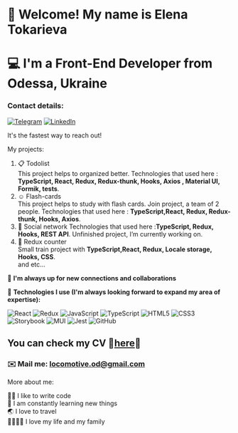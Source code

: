 # 💃 Welcome! My name is Elena Tokarieva
# 💻 I'm a Front-End Developer from Odessa, Ukraine

### Contact details:
[![Telegram](https://img.shields.io/badge/Telegram-2CA5E0?style=for-the-badge&logo=telegram&logoColor=white)](https://t.me/Elena_prekrasnaya_od)
[![LinkedIn](https://img.shields.io/badge/linkedin-%230077B5.svg?style=for-the-badge&logo=linkedin&logoColor=white)](https://www.linkedin.com/in/elena-tokarieva)


It's the fastest way to reach out!

My projects:

1. 📋 Todolist                                                                                                                                                    
This project helps to organized better. Technologies that used here : **TypeScript, React, Redux, Redux-thunk, Hooks, Axios , Material UI, Formik, tests**.           
2. ☺️ Flash-cards                                                                                                                                                   
This project helps to study with flash cards. Join project, a team of 2 people. Technologies that used here : **TypeScript,React, Redux, Redux-thunk, Hooks, Axios**.                                                                                                                                                                
3. 👾 Social network                                                                                                                                                                                                                                                                                                                Technologies that used here :**TypeScript, Redux, Hooks, REST API**. Unfinished project, I’m currently working on.                                                        
4. 🐑 Redux counter                                                                                                                                                                                                                                                                                                                   
Small train project with **TypeScript,React, Redux, Locale storage, Hooks, CSS**.                                                                                                                                                                                                                                                 
and etc...                                                                                                                                                                    


🎯 **I'm always up for new connections and collaborations**

🖤 **Technologies I use (I'm always looking forward to expand my area of expertise):**

![React](https://img.shields.io/badge/react-%2320232a.svg?style=for-the-badge&logo=react&logoColor=%2361DAFB)
![Redux](https://img.shields.io/badge/redux-%23593d88.svg?style=for-the-badge&logo=redux&logoColor=white)
![JavaScript](https://img.shields.io/badge/javascript-%23323330.svg?style=for-the-badge&logo=javascript&logoColor=%23F7DF1E)
![TypeScript](https://img.shields.io/badge/typescript-%23007ACC.svg?style=for-the-badge&logo=typescript&logoColor=white)
![HTML5](https://img.shields.io/badge/html5-%23E34F26.svg?style=for-the-badge&logo=html5&logoColor=white)
![CSS3](https://img.shields.io/badge/css3-%231572B6.svg?style=for-the-badge&logo=css3&logoColor=white)
![Storybook](https://img.shields.io/badge/-Storybook-FF4785?style=for-the-badge&logo=storybook&logoColor=white)
![MUI](https://img.shields.io/badge/MUI-%230081CB.svg?style=for-the-badge&logo=mui&logoColor=white)
![Jest](https://img.shields.io/badge/-jest-%23C21325?style=for-the-badge&logo=jest&logoColor=white)
![GitHub](https://img.shields.io/badge/github-%23121011.svg?style=for-the-badge&logo=github&logoColor=white)

## You can check my CV 🍒[here](https://www.linkedin.com/in/elena-tokarieva)🍒

### ✉️ Mail me: locomotive.od@gmail.com


More about me:

👩‍💻 I like to write code                                                                                                                                                    
🥅 I am constantly learning new things                                                                                                                                      
🌏 I love to travel                                                                                                                                                         
👨‍👩‍👧‍👦 I love my life and my family 
